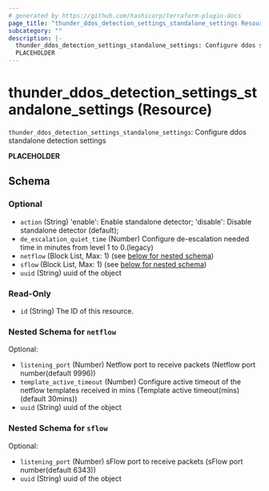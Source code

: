 ```yaml
---
# generated by https://github.com/hashicorp/terraform-plugin-docs
page_title: "thunder_ddos_detection_settings_standalone_settings Resource - terraform-provider-thunder"
subcategory: ""
description: |-
  thunder_ddos_detection_settings_standalone_settings: Configure ddos standalone detection settings
  PLACEHOLDER
---
```


# thunder_ddos_detection_settings_standalone_settings (Resource)

`thunder_ddos_detection_settings_standalone_settings`: Configure ddos standalone detection settings

__PLACEHOLDER__



<!-- schema generated by tfplugindocs -->
## Schema

### Optional

- `action` (String) 'enable': Enable standalone detector; 'disable': Disable standalone detector (default);
- `de_escalation_quiet_time` (Number) Configure de-escalation needed time in minutes from level 1 to 0.(legacy)
- `netflow` (Block List, Max: 1) (see [below for nested schema](#nestedblock--netflow))
- `sflow` (Block List, Max: 1) (see [below for nested schema](#nestedblock--sflow))
- `uuid` (String) uuid of the object

### Read-Only

- `id` (String) The ID of this resource.

<a id="nestedblock--netflow"></a>
### Nested Schema for `netflow`

Optional:

- `listening_port` (Number) Netflow port to receive packets (Netflow port number(default 9996))
- `template_active_timeout` (Number) Configure active timeout of the netflow templates received in mins (Template active timeout(mins)(default 30mins))
- `uuid` (String) uuid of the object


<a id="nestedblock--sflow"></a>
### Nested Schema for `sflow`

Optional:

- `listening_port` (Number) sFlow port to receive packets (sFlow port number(default 6343))
- `uuid` (String) uuid of the object


